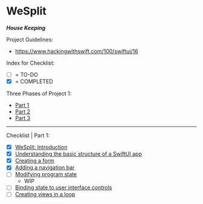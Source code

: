 #  WeSplit

***House Keeping***

Project Guidelines:
- https://www.hackingwithswift.com/100/swiftui/16

Index for Checklist:
- [ ] = TO-DO
- [x] = COMPLETED

Three Phases of Project 1:
- [Part 1](https://www.hackingwithswift.com/100/swiftui/16)
- [Part 2](https://www.hackingwithswift.com/100/swiftui/17)
- [Part 3](https://www.hackingwithswift.com/100/swiftui/18)
__________
Checklist | Part 1: 
- [x] [WeSplit: Introduction](https://www.hackingwithswift.com/books/ios-swiftui/wesplit-introduction)
- [X] [Understanding the basic structure of a SwiftUI app](https://www.hackingwithswift.com/books/ios-swiftui/understanding-the-basic-structure-of-a-swiftui-app)
- [x] [Creating a form](https://www.hackingwithswift.com/books/ios-swiftui/creating-a-form)
- [x] [Adding a navigation bar](https://www.hackingwithswift.com/books/ios-swiftui/adding-a-navigation-bar)
- [ ] [Modifying program state](https://www.hackingwithswift.com/books/ios-swiftui/modifying-program-state)
    - WIP
- [ ] [Binding state to user interface controls](https://www.hackingwithswift.com/books/ios-swiftui/binding-state-to-user-interface-controls)
- [ ] [Creating views in a loop](https://www.hackingwithswift.com/books/ios-swiftui/creating-views-in-a-loop)
